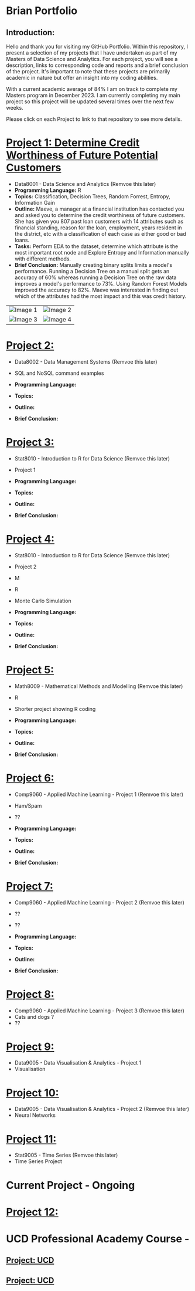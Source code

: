 # Brian Portfolio

## Introduction:
Hello and thank you for visiting my GitHub Portfolio. Within this repository, I present a selection of my projects that I have undertaken as part of my Masters of Data Science and Analytics. For each project, you will see a description, links to corresponding code and reports and a brief conclusion of the project. It's important to note that these projects are primarily academic in nature but offer an insight into my coding abilities.

With a current academic average of 84% I am on track to complete my Masters program in December 2023. I am currently completing my main project so this project will be updated several times over the next few weeks.
 
Please click on each Project to link to that repository to see more details.


# [Project 1: Determine Credit Worthiness of Future Potential Customers](https://github.com/bhiggi01/mtu_1_data8001)
* Data8001 - Data Science and Analytics (Remvoe this later)
* **Programming Language:** R
* **Topics:** Classification, Decision Trees, Random Forrest, Entropy, Information Gain
* **Outline:** Maeve, a manager at a financial institution has contacted you and asked you to determine the credit worthiness of future customers. She has given you 807 past loan customers with 14 attributes such as financial standing, reason for the loan, employment, years resident in the district, etc with a classification of each case as either good or bad loans. 
* **Tasks:** Perform EDA to the dataset, determine which attribute is the most important root node and Explore Entropy and Information manually with different methods.
* **Brief Conclusion:** Manually creating binary splits limits a model's performance. Running a Decision Tree on a manual split gets an accuracy of 60% whereas running a Decision Tree on the raw data improves a model's performance to 73%. Using Random Forest Models improved the accuracy to 82%. Maeve was interested in finding out which of the attributes had the most impact and this was credit history.

<style>
  .image-cell {
    text-align: center;
  }
  .centered-image {
    display: block;
    margin: 0 auto;
  }
</style>

<table>
  <tr>
    <td class="image-cell">
      <img src="images/Data8001%20-%20Basic%20EDA.jpg" alt="Image 1" class="centered-image">
    </td>
    <td class="image-cell">
      <img src="images/Data8001%20-%20Count%20of%20Good%20and%20Bad%20credit%20ratings.jpg" alt="Image 2" class="centered-image">
    </td>
  </tr>
  <tr>
    <td class="image-cell">
      <img src="images/Data8001%20-%20Entropy%20and%20Information%20Gain%20Results.jpg" alt="Image 3" class="centered-image">
    </td>
    <td class="image-cell">
      <img src="images/Data8001%20-%20image%20of%20DT%20on%20manual%20binary%20predications.jpg" alt="Image 4" class="centered-image">
    </td>
  </tr>
</table>



# [Project 2: ](https://github.com/bhiggi01/mtu_1_data8002)
* Data8002 - Data Management Systems (Remvoe this later)
* SQL and NoSQL command examples

* **Programming Language:** 
* **Topics:**
* **Outline:**
* **Brief Conclusion:**

# [Project 3: ](https://github.com/bhiggi01/mtu_1_stat8010_project_1)
* Stat8010 - Introduction to R for Data Science (Remvoe this later)
* Project 1

* **Programming Language:** 
* **Topics:**
* **Outline:**
* **Brief Conclusion:**

# [Project 4: ](https://github.com/bhiggi01/mtu_1_stat8010_project_2)
* Stat8010 - Introduction to R for Data Science (Remvoe this later)
* Project 2
* M
* R
* Monte Carlo Simulation

* **Programming Language:** 
* **Topics:**
* **Outline:**
* **Brief Conclusion:**

# [Project 5: ](https://github.com/bhiggi01/mtu_1_math8009)
* Math8009 - Mathematical Methods and Modelling (Remvoe this later)
* R
* Shorter project showing R coding

* **Programming Language:** 
* **Topics:**
* **Outline:**
* **Brief Conclusion:**

# [Project 6: ](https://github.com/bhiggi01/mtu_2_comp9060_project_1)
* Comp9060 - Applied Machine Learning - Project 1 (Remvoe this later)
* Ham/Spam
* ??

* **Programming Language:** 
* **Topics:**
* **Outline:**
* **Brief Conclusion:**

# [Project 7: ](https://github.com/bhiggi01/mtu_2_comp9060_project_2)
* Comp9060 - Applied Machine Learning - Project 2 (Remvoe this later)
* ??
* ??

* **Programming Language:** 
* **Topics:**
* **Outline:**
* **Brief Conclusion:**

# [Project 8: ](https://github.com/bhiggi01/mtu_2_comp9060_project_3)
* Comp9060 - Applied Machine Learning - Project 3 (Remvoe this later)
* Cats and dogs ?
* ??

# [Project 9: ](https://github.com/bhiggi01/mtu_2_data9005_project_1)
* Data9005 - Data Visualisation & Analytics - Project 1
* Visualisation

# [Project 10: ](https://github.com/bhiggi01/mtu_2_data9005_project_2)
* Data9005 - Data Visualisation & Analytics - Project 2 (Remvoe this later)
* Neural Networks

# [Project 11: ](https://github.com/bhiggi01/mtu_2_stat9005)
* Stat9005 - Time Series (Remvoe this later)
* Time Series Project

# Current Project - Ongoing
# [Project 12: ](https://github.com/bhiggi01/mtu_3_9003_capstone)



# UCD Professional Academy Course - 
## [Project: UCD  ](https://github.com/bhiggi01/UCDPA-BrianHiggins/)
## [Project: UCD ](https://github.com/bhiggi01/UCD2)
  

